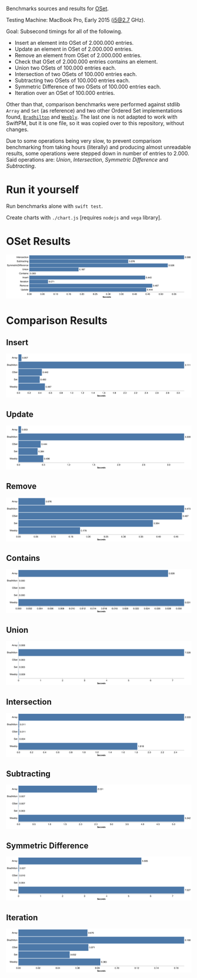 Benchmarks sources and results for [OSet](https://github.com/sciv-img/OSet).

Testing Machine: MacBook Pro, Early 2015 (i5@2.7 GHz).

Goal: Subsecond timings for all of the following.

* Insert an element into OSet of 2.000.000 entries.
* Update an element in OSet of 2.000.000 entries.
* Remove an element from OSet of 2.000.000 entries.
* Check that OSet of 2.000.000 entries contains an element.
* Union two OSets of 100.000 entries each.
* Intersection of two OSets of 100.000 entries each.
* Subtracting two OSets of 100.000 entries each.
* Symmetric Difference of two OSets of 100.000 entries each.
* Iteration over an OSet of 100.000 entries.

Other than that, comparison benchmarks were performed against stdlib `Array` and `Set` (as reference) and two other Ordered Set implementations found, [`Bradhilton`](https://github.com/bradhilton/OrderedSet) and [`Weebly`](https://github.com/Weebly/OrderedSet). The last one is not adapted to work with SwiftPM, but it is one file, so it was copied over to this repository, without changes.

Due to some operations being very slow, to prevent comparison benchmarking from taking hours (literally) and producing almost unreadable results, some operations were stepped down in number of entries to 2.000. Said operations are: *Union*, *Intersection*, *Symmetric Difference* and *Subtracting*.

# Run it yourself

Run benchmarks alone with `swift test`.

Create charts with `./chart.js` [requires `nodejs` and `vega` library].

# OSet Results
![OSetOnlyBenchmarks](Results/oset.png)
# Comparison Results
## Insert
![Insert](Results/Insert.png)
## Update
![Update](Results/Update.png)
## Remove
![Remove](Results/Remove.png)
## Contains
![Contains](Results/Contains.png)
## Union
![Union](Results/Union.png)
## Intersection
![Intersection](Results/Intersection.png)
## Subtracting
![Subtracting](Results/Subtracting.png)
## Symmetric Difference
![SymmetricDifference](Results/SymmetricDifference.png)
## Iteration
![Iteration](Results/Iteration.png)
